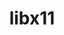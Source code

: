 ---
title: "libx11"
layout: cache
categories: [package, develop]
meta: {"compilers": ["gcc@11.1.0", "gcc@11.4.0", "gcc@13.2.0", "intel-oneapi-compilers@2025.1.0"], "num_specs": 55, "num_specs_by_stack": {"data-vis-sdk": 9, "e4s": 22, "e4s-oneapi": 6, "e4s-rocm-external": 8, "hep": 9, "ml-linux-x86_64-rocm": 10, "root": 55}, "oss": ["ubuntu20.04", "ubuntu22.04", "ubuntu24.04"], "platforms": ["linux"], "stacks": ["data-vis-sdk", "e4s", "e4s-oneapi", "e4s-rocm-external", "hep", "ml-linux-x86_64-rocm", "root"], "targets": ["x86_64_v3"], "versions": ["1.8.11"]}
spec_details: [{"compiler": "gcc@11.4.0", "hash": "27f7atagik4tuipopzlsnjr2hghes34h", "os": "ubuntu22.04", "platform": "linux", "size": "-", "stacks": ["hep", "root"], "target": "x86_64_v3", "variants": ["build_system=autotools"], "versions": ["1.8.11"]}, {"compiler": "gcc@11.4.0", "hash": "2vjmlcetfxegakl7o5ue46wa3olwzi2e", "os": "ubuntu22.04", "platform": "linux", "size": "-", "stacks": ["e4s", "e4s-rocm-external", "root"], "target": "x86_64_v3", "variants": ["build_system=autotools"], "versions": ["1.8.11"]}, {"compiler": "gcc@13.2.0", "hash": "3mm7wxihccjafr7rltfxd3pz5gbhqcgd", "os": "ubuntu24.04", "platform": "linux", "size": "-", "stacks": ["ml-linux-x86_64-rocm", "root"], "target": "x86_64_v3", "variants": ["build_system=autotools"], "versions": ["1.8.11"]}, {"compiler": "gcc@11.1.0", "hash": "3zy5t6b5wlgligyhwfgh6szfezsqlq63", "os": "ubuntu20.04", "platform": "linux", "size": "-", "stacks": ["data-vis-sdk", "root"], "target": "x86_64_v3", "variants": ["build_system=autotools"], "versions": ["1.8.11"]}, {"compiler": "gcc@11.1.0", "hash": "5b3w6ylb34ex242sn3tzwxtdmtiboanf", "os": "ubuntu20.04", "platform": "linux", "size": "-", "stacks": ["data-vis-sdk", "root"], "target": "x86_64_v3", "variants": ["build_system=autotools"], "versions": ["1.8.11"]}, {"compiler": "gcc@11.4.0", "hash": "5ebwz4bee2tn252frqjuuayotifiujyg", "os": "ubuntu22.04", "platform": "linux", "size": "-", "stacks": ["e4s", "root"], "target": "x86_64_v3", "variants": ["build_system=autotools"], "versions": ["1.8.11"]}, {"compiler": "intel-oneapi-compilers@2025.1.0", "hash": "6drcjcjmzoe46fdlb5ajyrijolvnzeni", "os": "ubuntu22.04", "platform": "linux", "size": "-", "stacks": ["e4s-oneapi", "root"], "target": "x86_64_v3", "variants": ["build_system=autotools"], "versions": ["1.8.11"]}, {"compiler": "gcc@11.4.0", "hash": "6mbyaefmhtwh2gkssdmu4udpbsjwzn5x", "os": "ubuntu22.04", "platform": "linux", "size": "-", "stacks": ["hep", "root"], "target": "x86_64_v3", "variants": ["build_system=autotools"], "versions": ["1.8.11"]}, {"compiler": "gcc@11.4.0", "hash": "75ryby5qvcu3rlqjzakvw6n4tojgk7mm", "os": "ubuntu22.04", "platform": "linux", "size": "-", "stacks": ["e4s", "e4s-rocm-external", "root"], "target": "x86_64_v3", "variants": ["build_system=autotools"], "versions": ["1.8.11"]}, {"compiler": "gcc@13.2.0", "hash": "aozfkivfobrtwwywp3kpsktaa27bvhuq", "os": "ubuntu24.04", "platform": "linux", "size": "-", "stacks": ["ml-linux-x86_64-rocm", "root"], "target": "x86_64_v3", "variants": ["build_system=autotools"], "versions": ["1.8.11"]}, {"compiler": "gcc@11.4.0", "hash": "aqgf4p3kt5v7ogd3cmm37ajnwhdjoiqn", "os": "ubuntu22.04", "platform": "linux", "size": "-", "stacks": ["e4s", "e4s-rocm-external", "hep", "root"], "target": "x86_64_v3", "variants": ["build_system=autotools"], "versions": ["1.8.11"]}, {"compiler": "gcc@11.4.0", "hash": "arxqs347jgxxzteljkv3mkortdnmc32s", "os": "ubuntu22.04", "platform": "linux", "size": "-", "stacks": ["e4s", "e4s-rocm-external", "root"], "target": "x86_64_v3", "variants": ["build_system=autotools"], "versions": ["1.8.11"]}, {"compiler": "gcc@11.4.0", "hash": "besbqjxzh4zkh67uiowdy7nrzqt2ojko", "os": "ubuntu22.04", "platform": "linux", "size": "-", "stacks": ["e4s", "e4s-rocm-external", "root"], "target": "x86_64_v3", "variants": ["build_system=autotools"], "versions": ["1.8.11"]}, {"compiler": "gcc@11.1.0", "hash": "btzfvvovjnxkz3grin6eeg63l5yeinpj", "os": "ubuntu20.04", "platform": "linux", "size": "-", "stacks": ["data-vis-sdk", "root"], "target": "x86_64_v3", "variants": ["build_system=autotools"], "versions": ["1.8.11"]}, {"compiler": "gcc@11.1.0", "hash": "cegdm5aalgpbwigdbme27j7zktvc56ny", "os": "ubuntu20.04", "platform": "linux", "size": "-", "stacks": ["data-vis-sdk", "root"], "target": "x86_64_v3", "variants": ["build_system=autotools"], "versions": ["1.8.11"]}, {"compiler": "gcc@11.4.0", "hash": "cso7ejn24hp7tpti2o6xc6cnkku2mqqp", "os": "ubuntu22.04", "platform": "linux", "size": "-", "stacks": ["e4s", "root"], "target": "x86_64_v3", "variants": ["build_system=autotools"], "versions": ["1.8.11"]}, {"compiler": "gcc@13.2.0", "hash": "ebcscxrnrs3q746em7ss23kscqg7jwnk", "os": "ubuntu24.04", "platform": "linux", "size": "-", "stacks": ["ml-linux-x86_64-rocm", "root"], "target": "x86_64_v3", "variants": ["build_system=autotools"], "versions": ["1.8.11"]}, {"compiler": "gcc@11.4.0", "hash": "gb2b2xqnpotrsl6mq5li6ozi2a6cath3", "os": "ubuntu22.04", "platform": "linux", "size": "-", "stacks": ["e4s", "root"], "target": "x86_64_v3", "variants": ["build_system=autotools"], "versions": ["1.8.11"]}, {"compiler": "gcc@11.1.0", "hash": "ge7y6ejhhr4ulcjuio3z7dnynw6eussg", "os": "ubuntu20.04", "platform": "linux", "size": "-", "stacks": ["data-vis-sdk", "root"], "target": "x86_64_v3", "variants": ["build_system=autotools"], "versions": ["1.8.11"]}, {"compiler": "gcc@13.2.0", "hash": "gkmuezqdkt5px27blurhm6b5eheev4zm", "os": "ubuntu24.04", "platform": "linux", "size": "-", "stacks": ["ml-linux-x86_64-rocm", "root"], "target": "x86_64_v3", "variants": ["build_system=autotools"], "versions": ["1.8.11"]}, {"compiler": "intel-oneapi-compilers@2025.1.0", "hash": "gpmy3bcxdpncz5xjgkssii5l6ivc4qpj", "os": "ubuntu22.04", "platform": "linux", "size": "-", "stacks": ["e4s-oneapi", "root"], "target": "x86_64_v3", "variants": ["build_system=autotools"], "versions": ["1.8.11"]}, {"compiler": "gcc@11.4.0", "hash": "gw2g2ltxq6wngcvhde6ftj6lmhoz3kct", "os": "ubuntu22.04", "platform": "linux", "size": "-", "stacks": ["e4s", "root"], "target": "x86_64_v3", "variants": ["build_system=autotools"], "versions": ["1.8.11"]}, {"compiler": "gcc@11.4.0", "hash": "hcuv2lazegw55hr3aqxame4n52viefam", "os": "ubuntu22.04", "platform": "linux", "size": "-", "stacks": ["e4s", "root"], "target": "x86_64_v3", "variants": ["build_system=autotools"], "versions": ["1.8.11"]}, {"compiler": "gcc@11.4.0", "hash": "hk74vqlk62ewlyobadiracgxznvaryt4", "os": "ubuntu22.04", "platform": "linux", "size": "-", "stacks": ["hep", "root"], "target": "x86_64_v3", "variants": ["build_system=autotools"], "versions": ["1.8.11"]}, {"compiler": "gcc@13.2.0", "hash": "ixf43abo4fkyj5uapzh2lq2gxzoopn44", "os": "ubuntu24.04", "platform": "linux", "size": "-", "stacks": ["ml-linux-x86_64-rocm", "root"], "target": "x86_64_v3", "variants": ["build_system=autotools"], "versions": ["1.8.11"]}, {"compiler": "gcc@11.4.0", "hash": "jwjtmdf5mfrph5qaphahkmhtjxjeoqf2", "os": "ubuntu22.04", "platform": "linux", "size": "-", "stacks": ["e4s", "root"], "target": "x86_64_v3", "variants": ["build_system=autotools"], "versions": ["1.8.11"]}, {"compiler": "gcc@11.4.0", "hash": "jyf4yphk64pmru5myfgzuejbvh7nu3x3", "os": "ubuntu22.04", "platform": "linux", "size": "-", "stacks": ["hep", "root"], "target": "x86_64_v3", "variants": ["build_system=autotools"], "versions": ["1.8.11"]}, {"compiler": "intel-oneapi-compilers@2025.1.0", "hash": "k2cvxutwb5ysqzuafh2hs55anwmgkmux", "os": "ubuntu22.04", "platform": "linux", "size": "-", "stacks": ["e4s-oneapi", "root"], "target": "x86_64_v3", "variants": ["build_system=autotools"], "versions": ["1.8.11"]}, {"compiler": "gcc@11.4.0", "hash": "l45tjqgbafhqpcl5yhbhps6pgagq5khe", "os": "ubuntu22.04", "platform": "linux", "size": "-", "stacks": ["hep", "root"], "target": "x86_64_v3", "variants": ["build_system=autotools"], "versions": ["1.8.11"]}, {"compiler": "intel-oneapi-compilers@2025.1.0", "hash": "mb2xfxkn7xqsiitmywyprcjyystbeax4", "os": "ubuntu22.04", "platform": "linux", "size": "-", "stacks": ["e4s-oneapi", "root"], "target": "x86_64_v3", "variants": ["build_system=autotools"], "versions": ["1.8.11"]}, {"compiler": "gcc@11.4.0", "hash": "mjhoyi6urcqnii5v4w6tciqw56qaugvr", "os": "ubuntu22.04", "platform": "linux", "size": "-", "stacks": ["e4s", "root"], "target": "x86_64_v3", "variants": ["build_system=autotools"], "versions": ["1.8.11"]}, {"compiler": "gcc@11.1.0", "hash": "mntriw7fk7yps2weblcprrhkuc5kf732", "os": "ubuntu20.04", "platform": "linux", "size": "-", "stacks": ["data-vis-sdk", "root"], "target": "x86_64_v3", "variants": ["build_system=autotools"], "versions": ["1.8.11"]}, {"compiler": "intel-oneapi-compilers@2025.1.0", "hash": "mwceagodtpyfnq5xxnmkszltb5ebgq5r", "os": "ubuntu22.04", "platform": "linux", "size": "-", "stacks": ["e4s-oneapi", "root"], "target": "x86_64_v3", "variants": ["build_system=autotools"], "versions": ["1.8.11"]}, {"compiler": "gcc@11.4.0", "hash": "n5xk3m2lz5twrjwlxm547vbsar4lafrn", "os": "ubuntu22.04", "platform": "linux", "size": "-", "stacks": ["e4s", "root"], "target": "x86_64_v3", "variants": ["build_system=autotools"], "versions": ["1.8.11"]}, {"compiler": "gcc@13.2.0", "hash": "n7aqeorzy55hvunlfijvuq3kulctjueq", "os": "ubuntu24.04", "platform": "linux", "size": "-", "stacks": ["ml-linux-x86_64-rocm", "root"], "target": "x86_64_v3", "variants": ["build_system=autotools"], "versions": ["1.8.11"]}, {"compiler": "gcc@11.1.0", "hash": "navgnyfq56amhfld2kvb4vbqnrigfg2p", "os": "ubuntu20.04", "platform": "linux", "size": "-", "stacks": ["data-vis-sdk", "root"], "target": "x86_64_v3", "variants": ["build_system=autotools"], "versions": ["1.8.11"]}, {"compiler": "gcc@11.1.0", "hash": "opp6ifagk3fjek3w4phhxqjy2rksn5kj", "os": "ubuntu20.04", "platform": "linux", "size": "-", "stacks": ["data-vis-sdk", "root"], "target": "x86_64_v3", "variants": ["build_system=autotools"], "versions": ["1.8.11"]}, {"compiler": "gcc@11.4.0", "hash": "qo4pyo234dfwcuka5aiwmlwbkj4lertv", "os": "ubuntu22.04", "platform": "linux", "size": "-", "stacks": ["hep", "root"], "target": "x86_64_v3", "variants": ["build_system=autotools"], "versions": ["1.8.11"]}, {"compiler": "gcc@11.4.0", "hash": "qvybcdmqtpwq7ru5c2ywkcmp6oigstmf", "os": "ubuntu22.04", "platform": "linux", "size": "-", "stacks": ["e4s", "root"], "target": "x86_64_v3", "variants": ["build_system=autotools"], "versions": ["1.8.11"]}, {"compiler": "gcc@11.4.0", "hash": "r2klol5fwwkpasqbz743bvr7crbgmziz", "os": "ubuntu22.04", "platform": "linux", "size": "-", "stacks": ["hep", "root"], "target": "x86_64_v3", "variants": ["build_system=autotools"], "versions": ["1.8.11"]}, {"compiler": "gcc@13.2.0", "hash": "r2pgxbokp3hab34yut2rh5bzfh5ppr4r", "os": "ubuntu24.04", "platform": "linux", "size": "-", "stacks": ["ml-linux-x86_64-rocm", "root"], "target": "x86_64_v3", "variants": ["build_system=autotools"], "versions": ["1.8.11"]}, {"compiler": "gcc@11.4.0", "hash": "se6yvxxfpd2j5opn7cvt7ih6sjvc3ica", "os": "ubuntu22.04", "platform": "linux", "size": "-", "stacks": ["e4s", "e4s-rocm-external", "root"], "target": "x86_64_v3", "variants": ["build_system=autotools"], "versions": ["1.8.11"]}, {"compiler": "intel-oneapi-compilers@2025.1.0", "hash": "si6gcmg2ycwqhr5vkcmibetbiml64tpl", "os": "ubuntu22.04", "platform": "linux", "size": "-", "stacks": ["e4s-oneapi", "root"], "target": "x86_64_v3", "variants": ["build_system=autotools"], "versions": ["1.8.11"]}, {"compiler": "gcc@11.4.0", "hash": "todykjflsohjdeastvpn7kj53tb72usi", "os": "ubuntu22.04", "platform": "linux", "size": "-", "stacks": ["e4s", "root"], "target": "x86_64_v3", "variants": ["build_system=autotools"], "versions": ["1.8.11"]}, {"compiler": "gcc@13.2.0", "hash": "umlx3qh3relhk3iouv4cbiv3rg4xf3tp", "os": "ubuntu24.04", "platform": "linux", "size": "-", "stacks": ["ml-linux-x86_64-rocm", "root"], "target": "x86_64_v3", "variants": ["build_system=autotools"], "versions": ["1.8.11"]}, {"compiler": "gcc@13.2.0", "hash": "v5ryuuud4vnhfdcxphtvpsoq26axpnqe", "os": "ubuntu24.04", "platform": "linux", "size": "-", "stacks": ["ml-linux-x86_64-rocm", "root"], "target": "x86_64_v3", "variants": ["build_system=autotools"], "versions": ["1.8.11"]}, {"compiler": "gcc@11.4.0", "hash": "vkco3jkyz2n7pdp7z6x4334sx7i3fob5", "os": "ubuntu22.04", "platform": "linux", "size": "-", "stacks": ["e4s", "root"], "target": "x86_64_v3", "variants": ["build_system=autotools"], "versions": ["1.8.11"]}, {"compiler": "gcc@11.4.0", "hash": "wnpj37uj5jalz7j4aamqus7lofgddoaa", "os": "ubuntu22.04", "platform": "linux", "size": "-", "stacks": ["e4s", "root"], "target": "x86_64_v3", "variants": ["build_system=autotools"], "versions": ["1.8.11"]}, {"compiler": "gcc@11.4.0", "hash": "wodph3f6iaa642bldqrtx27w3ihblaxi", "os": "ubuntu22.04", "platform": "linux", "size": "-", "stacks": ["hep", "root"], "target": "x86_64_v3", "variants": ["build_system=autotools"], "versions": ["1.8.11"]}, {"compiler": "gcc@11.4.0", "hash": "xdxb4bc6abetxvbifhha2wddvaems26y", "os": "ubuntu22.04", "platform": "linux", "size": "-", "stacks": ["e4s", "e4s-rocm-external", "root"], "target": "x86_64_v3", "variants": ["build_system=autotools"], "versions": ["1.8.11"]}, {"compiler": "gcc@13.2.0", "hash": "y3oaljouxkpeiopuvdyr62j4ozgjsvqi", "os": "ubuntu24.04", "platform": "linux", "size": "-", "stacks": ["ml-linux-x86_64-rocm", "root"], "target": "x86_64_v3", "variants": ["build_system=autotools"], "versions": ["1.8.11"]}, {"compiler": "gcc@11.4.0", "hash": "yq3r2dwjzsstyv6ifhxcu4zk3t26uhbv", "os": "ubuntu22.04", "platform": "linux", "size": "-", "stacks": ["e4s", "root"], "target": "x86_64_v3", "variants": ["build_system=autotools"], "versions": ["1.8.11"]}, {"compiler": "gcc@11.4.0", "hash": "yuikhgmmycoslb2eqk4odtxdo7rcsj2a", "os": "ubuntu22.04", "platform": "linux", "size": "-", "stacks": ["e4s", "root"], "target": "x86_64_v3", "variants": ["build_system=autotools"], "versions": ["1.8.11"]}, {"compiler": "gcc@11.4.0", "hash": "yygolulvifpjoocn3clanwk5rnekhue7", "os": "ubuntu22.04", "platform": "linux", "size": "-", "stacks": ["e4s", "e4s-rocm-external", "root"], "target": "x86_64_v3", "variants": ["build_system=autotools"], "versions": ["1.8.11"]}, {"compiler": "gcc@11.1.0", "hash": "znrvrvwheivt43b4de6jdzfoc7fjpta2", "os": "ubuntu20.04", "platform": "linux", "size": "-", "stacks": ["data-vis-sdk", "root"], "target": "x86_64_v3", "variants": ["build_system=autotools"], "versions": ["1.8.11"]}]
---